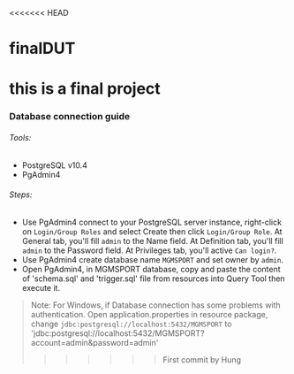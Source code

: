 <<<<<<< HEAD
# finalDUT
this is a final project
=======
### Database connection guide
###### Tools:
- PostgreSQL v10.4
- PgAdmin4

###### Steps:
- Use PgAdmin4 connect to your PostgreSQL server instance, right-click on `Login/Group Roles` and select Create then click `Login/Group Role`. At General tab, you'll fill `admin` to the Name field. At Definition tab, you'll fill `admin` to the Password field. At Privileges tab, you'll active `Can login?`.
- Use PgAdmin4 create database name `MGMSPORT` and set owner by `admin`.
- Open PgAdmin4, in MGMSPORT database, copy and paste the content of 'schema.sql' and 'trigger.sql' file from resources into Query Tool then execute it.

> Note: For Windows, if Database connection has some problems with authentication. Open application.properties in resource package, change `jdbc:postgresql://localhost:5432/MGMSPORT` to 'jdbc:postgresql://localhost:5432/MGMSPORT?account=admin&password=admin'
>>>>>>> First commit by Hung

